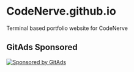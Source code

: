 # CodeNerve.github.io
Terminal based portfolio website for CodeNerve

## GitAds Sponsored
[![Sponsored by GitAds](https://gitads.dev/v1/ad-serve?source=arnabnandy7/codenerve.github.io@github)](https://gitads.dev/v1/ad-track?source=arnabnandy7/codenerve.github.io@github)


